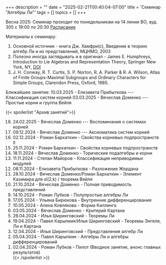 +++
description = ""
date = "2025-02-21T00:40:04-07:00"
title = 'Семинар "Алгебры Ли"'
tags = []
topics = []
+++

Весна 2025:
Семинар проходит по понедельникам на 14 линии ВО, ауд. 305 с 19:00 по 20:30
[Расписание](https://indico.eimi.ru/category/113/)

Материалы к семинару:
1. Основной источник - книга Дж. Хамфри(с), Введение в теорию алгебр Ли и их представлений, МЦНМО, 2003 [](https://biblio.mccme.ru/node/1667)
2. Полезно иногда заглядывать и в оригинал - James E. Humphreys, Introduction to Lie Algebras and Representation Theory, Springer New York, NY, [DOI](https://doi.org/10.1007/978-1-4612-6398-2)
3. J. H. Conway, R. T. Curtis, S. P. Norton, R. A. Parker & R. A. Wilson, Atlas of Finite Groups-Maximal Subgroups and Ordinary Characters for Simple Groups, Clarendon Press, Oxford, 1985.

Ближайшее занятие:
10.03.2025 - Елизавета Прибыткова --- Классификация систем корней
03.03.2025 - Вячеслав Доменко --- Простые корни и группа Вейля

{{< spoilerlist "Архив занятий">}}<ol reversed>
  <li>24.02.2025 - Вячеслав Доменко --- Воспоминания о системах корней</li>
  <li>09.12.2024 - Вячеслав Доменко --- Аксиоматика систем корней</li>
  <li>02.12.2024 - Роман Бархаткин - Свойства корневых подпространств II</li>
  <li>25.11.2024 - Роман Бархаткин - Свойства корневых подпространств</li>
  <li>18.11.2024 - Вячеслав Доменко - Торические подалгебры и корни</li>
  <li>11.11.2024 - Степан Майоров - Классификация неприводимых модулей</li>
  <li>08.11.2024 - Елизавета Прибыткова - Разложение Жордана</li>
  <li>28.10.2024 - Вячеслав Доменко/Роман Бархаткин - Элемент Казимира для sl(2,k) / теорема Вейля</li>
  <li>21.10.2024 - Вячеслав Доменко - Полная приводимость представлений</li>
  <li>14.10.2024 - Роман Лубков - Полупростые алгебры Ли</li>
  <li>17.05.2024 - Ульяна Бирюкова - Внутренние дифференцирования</li>
  <li>10.05.2024 - Алена Ковлякова - Форма Киллинга</li>
  <li>03.05.2024 - Вячеслав Доменко - Критерий Картана</li>
  <li>26.04.2024 - Илья Ширинговский - Теоремы Ли</li>
  <li>19.04.2024 - Павел Карыпкин/Илья Ширинговский - Теоремы Энгеля, Ли и Картана</li>
  <li>12.04.2024 - Илья Ширинговский - Представления алгебр Ли</li>
  <li>05.04.2024 - Павел Карыпкин - Алгебры Ли и алгебры дифференцирований</li>
  <li>02.04.2024 - Роман Лубков - Пилот (Вводное занятие, анонс главных результатов)</li>
{{< /spoilerlist >}}
